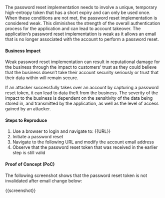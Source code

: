 The password reset implementation needs to involve a unique, temporary high-entropy token that has a short expiry and can only be used once. When these conditions are not met, the password reset implementation is  considered weak. This diminishes the strength of the overall authentication process for the application and can lead to account takeover. The application’s password reset implementation is weak as it allows an email that is no longer associated with the account to perform a password reset.

#### Business Impact

Weak password reset implementation can result in reputational damage for the business through the impact to customers’ trust as they could believe that the business doesn’t take their account security seriously or trust that their data within will remain secure.

If an attacker successfully takes over an account by capturing a password reset token, it can lead to data theft from the business. The severity of the impact to the business is dependent on the sensitivity of the data being stored in, and transmitted by the application, as well as the level of access gained by an attacker.

#### Steps to Reproduce

1. Use a browser to login and navigate to: {{URL}}
1. Initiate a password reset
1. Navigate to the following URL and modify the account email address
1. Observe that the password reset token that was received in the earlier step is still valid

#### Proof of Concept (PoC)

The following screenshot shows that the password reset token is not invalidated after email change below:

{{screenshot}}
